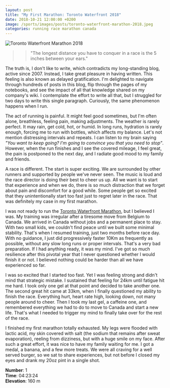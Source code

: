 ```yaml
---
layout: post
title: "My First Marathon: Toronto Waterfront 2018"
date: 2018-10-21 12:00:00 +0200
image: /sports/images/posts/toronto-waterfront-marathon-2018.jpeg
categories: running race marathon canada
---
```


![Toronto Waterfront Marathon 2018](/sports/images/posts/toronto-waterfront-marathon-2018.jpeg)

>>"The longest distance you have to conquer in a race is the 5 inches between your ears."

The truth is, I don't like to write, which contradicts my long-standing blog, active since 2007. Instead, I take great pleasure in having written. This feeling is also known as delayed gratification. I'm delighted to navigate through hundreds of posts in this blog, flip through the pages of my notebooks, and see the impact of all that knowledge shared on my company's wiki. I contemplate the effort to write all that, but I struggled for two days to write this single paragraph. Curiously, the same phenomenon happens when I run.

<!-- more -->

The act of running is painful. It might feel good sometimes, but I'm often alone, breathless, feeling pain, making adjustments. The weather is rarely perfect. It may rain, get cold, hot, or humid. In long runs, hydration is rarely enough, forcing me to run with bottles, which affects my balance. Let's not mention distressing intervals and repeats. I can listen to my brain saying _"You want to keep going? I'm going to convince you that you need to stop"_. However, when the run finishes and I see the covered mileage, I feel great, the pain is postponed to the next day, and I radiate good mood to my family and friends.

A race is different. The start is super exciting. We are surrounded by other runners and supported by people we've never seen. The music is loud and the race director is doing their best to cheer us up. All we want is to start that experience and when we do, there is so much distraction that we forget about pain and discomfort for a good while. Some people get so excited that they unintentionally start too fast just to regret later in the race. That was definitely my case in my first marathon.

I was not ready to run the [Toronto Waterfront Marathon](https://www.torontowaterfrontmarathon.com/), but I believed I was. My training was irregular after a tiresome move from Belgium to Canada. We arrived in Canada without jobs and a permanent place to stay. With two small kids, we couldn't find peace until we built some minimal stability. That's when I resumed training, just two months before race day. With no guidance, I just did progressively faster 10Km as frequently as possible, without any slow long runs or proper intervals. That's a very bad preparation. If I had anything ready, it was my mind. I've got so much resilience after this pivotal year that I never questioned whether I would finish it or not. I believed nothing could be harder than all we have experienced so far.

I was so excited that I started too fast. Yet I was feeling strong and didn't mind that strategic mistake. I sustained that feeling for 24km until fatigue hit me hard. I took only one gel at that point and decided to take another one. The second great hit came at 33km, when I finally questioned my ability to finish the race. Everything hurt, heart rate high, looking down, not many people around to cheer. Then I took my last gel, a caffeine one, and remembered everything we had to do to move to Canada and start a new life. That's what I needed to trigger my mind to finally take over for the rest of the race.

I finished my first marathon totally exhausted. My legs were flooded with lactic acid, my skin covered with salt (the sodium that remains after sweat evaporation), reeling from dizziness, but with a huge smile on my face. After such a great effort, it was nice to have my family waiting for me. I got a medal, a banana, and a few more treats. We were all craving for a well served burger, so we sat to share experiences, but not before I closed my eyes and drank my 20oz pint in a single shot.

**Number**: 1\
**Time**: 04:23:24\
**Elevation**: 160 m
